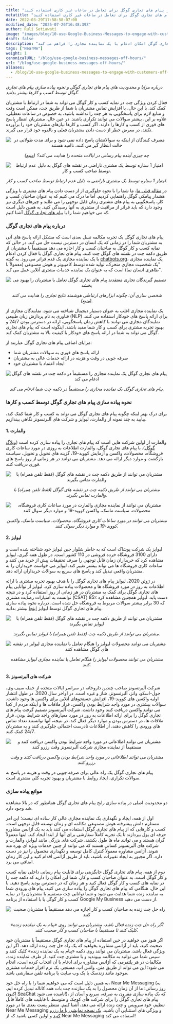 ```yaml
---
title: "صاحبان کسب و کار: از پیام های تجاری گوگل برای تعامل در ساعات غیر کاری استفاده کنید!"
metatitle: "از پیام های تجاری گوگل برای تعامل در ساعات غیر کاری استفاده کنید!"
date: 2022-03-29T17:58:58-07:00
modified_date: "2025-07-26T16:48:39Z"
author: Ruli Setiawati
image: "images/blog/10-use-Google-Business-Messages-to-engage-with-customers-off-hours/thumbnail.png"
draft: false
description: "در حالی که نمایه کسب و کار گوگل به صاحبان کسب و کار اجازه می دهد مستقیماً با مشتریان چت کنند، پیام های تجاری گوگل امکان ادغام با یک نماینده مجازی را فراهم می کند."
tags: ["NearMe"]
weight: 1
canonicalURL: "/blog/use-google-business-messages-off-hours/"
url: "/blog/use-google-business-messages-off-hours/"
aliases:
  - /blog/10-use-google-business-messages-to-engage-with-customers-off-hours/
---
```


*درباره مزایا و محدودیت های پیام های تجاری گوگل و نحوه پیاده سازی پیام های تجاری گوگل توسط کسب و کارها بیشتر بدانید.*

فعال کردن ویژگی چت در نمایه کسب و کار گوگل می تواند به شما در ارتباط با مشتریان کمک کند. با این حال، با افزایش تماس مشتریان با شما از طریق چت، ممکن است وقت و منابع لازم برای پاسخگویی به هر چت را نداشته باشید، به خصوص در ساعات تعطیلی. علاوه بر این، بیشتر سوالات می توانند تکراری باشند. در عین حال، مشتریان انتظار پاسخ های فوری از کسب و کارها را دارند. اگر کسب و کارها نیازهای مشتریان خود را برآورده نکنند، در معرض خطر از دست دادن مشتریان فعلی و بالقوه خود قرار می گیرند.

<center>
<img src="/images/blog/10-use-Google-Business-Messages-to-engage-with-customers-off-hours/1-stats.png" alt="مصرف کنندگان از اینکه به سوالاتشان پاسخ داده نمی شود و برای مدت طولانی در حالت انتظار گیر می کنند، ناامید هستند"/>

*چه چیزی آینده پیام رسانی در ایالات متحده را هدایت می کند؟ ([منبع](https://developers.google.com/business-communications/business-messages/files/us-business-messages-infographic.pdf))*
</center>

<center>
<img src="/images/blog/10-use-Google-Business-Messages-to-engage-with-customers-off-hours/2-one_star.png" alt="امتیاز 1 ستاره توسط یک مشتری ناراضی در نقشه های گوگل به دلیل عدم ارتباط توسط صاحب کسب و کار."/>

*امتیاز 1 ستاره توسط یک مشتری ناراضی به دلیل عدم ارتباط توسط صاحب کسب و کار.*
</center>

در [مقاله قبلی ما](https://seasalt.ai/blog/9-enable-chat-on-google-maps/)، ما شما را با نحوه جلوگیری از از دست دادن پیام های مشتری با ویژگی هشدار پیامکی گوگل راهنمایی کردیم. اما ما درک می کنیم که به عنوان صاحبان کسب و کار، پاسخگویی به پیام های مشتری زمان قابل توجهی را می طلبد و چیزهای دیگری نیز وجود دارد که باید فراتر از مراقبت از مشتری به آنها رسیدگی کنید. به همین دلیل است که می خواهیم شما را با [پیام های تجاری گوگل](https://businessmessages.google/) آشنا کنیم.

### درباره پیام های تجاری گوگل

پیام های تجاری گوگل یک تجربه مکالمه نسل بعدی است که مشکل ارائه پاسخ های آنی به مشتریان شما را در زمانی که یک انسان در دسترس نیست حل می کند. در حالی که نمایه کسب و کار گوگل به صاحبان کسب و کار اجازه می دهد مستقیماً با مشتریان از طریق دکمه چت در نقشه های گوگل چت کنند، پیام های تجاری گوگل با فعال کردن ادغام با یک نماینده مجازی یک قدم فراتر می رود. به گفته [chatbots.org](https://www.google.com/url?q=https://www.chatbots.org/virtual_agent/&sa=D&source=docs&ust=1648605707733291&usg=AOvVaw1v4dJFgDD-5SmpSNZBu3J6)، یک نماینده مجازی "یک شخصیت مجازی متحرک، تولید شده توسط کامپیوتر و هوش مصنوعی (معمولاً با ظاهری انسان نما) است که به عنوان یک نماینده خدمات مشتری آنلاین عمل می کند".

<center>
<img src="/images/blog/10-use-Google-Business-Messages-to-engage-with-customers-off-hours/3-stats.png" alt="تصمیم گیرندگان تجاری معتقدند پیام های تجاری گوگل تعامل با مشتریان را بهبود می بخشد"/>

*شخصی سازی آن: چگونه ابزارهای ارتباطی هوشمند نتایج تجاری را هدایت می کنند ([منبع](https://services.google.com/fh/files/misc/how_smart_communication_tools_drive_business_results.pdf)).*
</center>

یک نماینده مجازی اغلب به عنوان دستیار دیجیتال شناخته می شود. نمایندگان مجازی از فناوری به نام پردازش زبان طبیعی (NLP) برای ارائه پاسخ های خودکار استفاده می کنند. نمایندگان مجازی می توانند با کاهش زمان پاسخگویی، ارائه در دسترس بودن 24/7 و بهبود تجربه مشتری برای کسب و کار شما مفید باشند. اینگونه است که پیام های تجاری گوگل می تواند به شما در ارائه پاسخ های خودکار با کیفیت بالا به مشتریان کمک کند.

مزایای اضافی پیام های تجاری گوگل عبارتند از:
- ارائه پاسخ های فوری به سوالات مشتریان شما
- صرفه جویی در وقت و هزینه در ارائه خدمات عالی به مشتریان
- ایجاد اعتماد با مشتریان خود

<center>
<img src="/images/blog/10-use-Google-Business-Messages-to-engage-with-customers-off-hours/4-GBM_bridgepoint_runners.png" alt="پیام های تجاری گوگل یک نماینده مجازی را مستقیماً در دکمه چت در نقشه های گوگل ادغام می کند"/>

*پیام های تجاری گوگل یک نماینده مجازی را مستقیماً در دکمه چت شما ادغام می کند.*
</center>

### نحوه پیاده سازی پیام های تجاری گوگل توسط کسب و کارها

برای درک بهتر اینکه چگونه پیام های تجاری گوگل می تواند به کسب و کار شما کمک کند، بیایید به چند نمونه از والمارت، لیوایز و شرکت های آلبرتسونز نگاهی بیندازیم.

#### 1. والمارت

والمارت از اولین شرکت هایی است که پیام های تجاری را پیاده سازی کرده است ([وبلاگ گوگل](https://blog.google/products/maps/now-sending-business-messages-google-maps-and-search/)). با پیام های تجاری گوگل، والمارت اطلاعات به روزی در مورد ساعات کاری فروشگاه، محصولات، واکسن و آزمایش کووید-19، گزینه های تحویل و تحویل، سیاست بازگشت و موارد دیگر ارائه می دهد. مشتریان می توانند در هر زمانی از روز پاسخ های فوری دریافت کنند.

<center>
<img src="/images/blog/10-use-Google-Business-Messages-to-engage-with-customers-off-hours/5-walmart_chat.png" alt="مشتریان می توانند از طریق دکمه چت در نقشه های گوگل (فقط تلفن همراه) با والمارت تماس بگیرند"/>

*مشتریان می توانند از طریق دکمه چت در نقشه های گوگل (فقط تلفن همراه) با والمارت تماس بگیرند.*
</center>

<center>
<img src="/images/blog/10-use-Google-Business-Messages-to-engage-with-customers-off-hours/6-walmart_va.png" alt="مشتریان می توانند از نماینده مجازی والمارت در مورد ساعات کاری فروشگاه، محصولات، سیاست ماسک، واکسن کووید-19 و موارد دیگر سوال کنند"/>

*مشتریان می توانند در مورد ساعات کاری فروشگاه، محصولات، سیاست ماسک، واکسن کووید-19 و موارد دیگر سوال کنند.*
</center>

#### 2. لیوایز

لیوایز یک شرکت پوشاک است که به خاطر شلوار جین لیوایز خود شناخته شده است و دارای 3100 فروشگاه خرده فروشی در 110 کشور است. در طول همه گیری، لیوایز مشاهده کرد که خریداران زمان قابل توجهی را صرف تحقیقات پیش از خرید می کنند و ساعات کاری فروشگاه ها می تواند بیشتر تغییر کند. لیوایز می خواست خریداران را به مشتریان واقعی تبدیل کند و پاسخ های سریع به سوالات خریداران ارائه دهد.

در ژوئن 2020، لیوایز پیام های تجاری گوگل را با هدف بهبود تجربه مشتری با ارائه اطلاعات به روز در مورد فروشگاه ها و محصولات پیاده سازی کرد. لیوایز از توانایی پیام های تجاری گوگل برای کمک به مشتریان در هر زمانی از روز استفاده کرد و در نتیجه توانست به امتیازات رضایت مشتری (CSAT) 85٪ دست یابد. لیوایز همچنین مشاهده کرد که 30 برابر بیشتر سوالات مربوط به فروشگاه حل شده است. درباره نحوه پیاده سازی پیام های تجاری گوگل توسط لیوایز [اینجا](https://developers.google.com/business-communications/business-messages/files/levis-case-study.pdf) بیشتر بدانید.

<center>
<img src="/images/blog/10-use-Google-Business-Messages-to-engage-with-customers-off-hours/7-levi_chat.png" alt="مشتریان می توانند از طریق دکمه چت در نقشه های گوگل (فقط تلفن همراه) با لیوایز تماس بگیرند"/>

*مشتریان می توانند از طریق دکمه چت (فقط تلفن همراه) با لیوایز تماس بگیرند.*
</center>

<center>
<img src="/images/blog/10-use-Google-Business-Messages-to-engage-with-customers-off-hours/8-levi_va.png" alt="مشتریان می توانند محصولات لیوایز را هنگام تعامل با نماینده مجازی لیوایز در نقشه های گوگل مشاهده کنند"/>

*مشتریان می توانند محصولات لیوایز را هنگام تعامل با نماینده مجازی لیوایز مشاهده کنند.*
</center>

#### 3. شرکت های آلبرتسونز

شرکت آلبرتسونز صاحب چندین داروخانه در سراسر ایالات متحده از جمله سیف وی، جول-اسکو، وانز، آلبرتسونز، شاز و غیره است. در اواخر سال 2020، در طول انتشار اولیه واکسن های کووید-19، افزایش جستجوهای آنلاین برای واکسن ها وجود داشت. سوالات بیشتری در مورد واجد شرایط بودن واکسن، قرار ملاقات ها و اینکه مردم از کجا می توانند واکسن دریافت کنند وجود داشت. شرکت آلبرتسونز تصمیم گرفت پیام های تجاری گوگل را برای ارائه اطلاعات به روز در مورد معیارهای واجد شرایط بودن، قرار ملاقات ها، در دسترس بودن و موارد دیگر فعال کند. در نتیجه، آنها توانستند تعداد تماس های ورودی را کاهش دهند، از اطلاعات نادرست احتمالی جلوگیری کنند و به مشتریان 24/7 کمک کنند.

<center>
<img src="/images/blog/10-use-Google-Business-Messages-to-engage-with-customers-off-hours/9-albertsons_chat.png" alt="مشتریان می توانند اطلاعاتی در مورد واجد شرایط بودن واکسن دریافت کنند و مستقیماً از نماینده مجازی شرکت آلبرتسونز وقت رزرو کنند"/>

*مشتریان می توانند اطلاعاتی در مورد واجد شرایط بودن واکسن دریافت کنند و وقت رزرو کنند.*
</center>

پیام های تجاری گوگل یک راه عالی برای صرفه جویی در وقت و هزینه در پاسخ به سوالات تکراری، ایجاد روابط با مشتریان و بهبود تجربه کلی مشتری است.

### موانع پیاده سازی

دو محدودیت اصلی در پیاده سازی رایج پیام های تجاری گوگل همانطور که در بالا مشاهده شد وجود دارد.

اول از همه، ایجاد و نگهداری یک نماینده مجازی عالی کار ساده ای نیست؛ این امر مستلزم دانش پیشرفته هوش مصنوعی مکالمه ای و زمان توسعه قابل توجهی است. کسب و کارهایی که از پیام های تجاری گوگل استفاده می کنند باید به یک آژانس مشاوره حرفه ای پول بپردازند تا یک تجربه کاملاً سفارشی برای آنها از ابتدا ایجاد کند. اینها معمولاً گران هستند و می توانند ماه ها طول بکشند. شرکت های بزرگی مانند لیوایز، والمارت و شرکت های آلبرتسونز کسانی هستند که می توانند از چنین خدمات ویژه ای بهره مند شوند. آژانس مشاوره معمولاً کنترل کامل توسعه و نگهداری محصول را نیز در دست دارد. اگر مجبور به ایجاد تغییرات باشید، باید از طریق آژانس اقدام کنید و این کار زمان اضافی می برد.

دوم از همه، پیام های تجاری گوگل جایگزینی برای قابلیت پیام رسانی داخلی نمایه کسب و کار گوگل است. به عنوان صاحبان کسب و کار، شما این امکان را دارید که دکمه چت را در نمایه های کسب و کار گوگل فعال کنید و هر زمان که در دسترس بودید پاسخ دهید. با این حال، هنگامی که پیام های تجاری گوگل را پیاده سازی می کنید، پیام های ورودی شما به نماینده زنده شما هدایت می شود و شما توانایی چت مستقیم با مشتریان را در نمایه کسب و کار گوگل یا با استفاده از برنامه Google My Business از دست می دهید.

<center>
<img src="/images/blog/10-use-Google-Business-Messages-to-engage-with-customers-off-hours/10-live_agent.png" alt="راه حل چت زنده به صاحبان کسب و کار اجازه می دهد مستقیماً با مشتریان صحبت کنند"/>

*اگر راه حل چت زنده فعال باشد، مشتریان می توانند روی «پیام به یک نماینده زنده» کلیک کنند تا مستقیماً با صاحبان کسب و کار صحبت کنند.*
</center>

اگر هنوز می خواهید در حین استفاده از پیام های تجاری گوگل مستقیماً با مشتریان خود صحبت کنید، باید از آژانس مشاوره بخواهید که یک راه حل چت زنده ارائه دهد. اگر این ویژگی فعال باشد، مشتریان می توانند روی دکمه «پیام به یک نماینده زنده» کلیک کنند و سپس شما می توانید به مکالمه بپیوندید و با مشتری چت کنید. از طرف نماینده زنده، مکالمات در هر پلتفرمی که آژانس مشاوره برای ادغام با آن انتخاب کرده است، انجام می شود؛ این می تواند از طریق متن، واتس اپ، مسنجر، یک نرم افزار خدمات مشتری موجود مانند زندسک یا یک وب سایت یا برنامه تلفن سفارشی باشد.

به همین دلیل است که می خواهیم شما را با راه حل خود، Near Me Messaging (به روز رسانی: ما از آن زمان محصول را به یک سازنده چت بات همه کاناله تبدیل کرده ایم. اکنون [SeaChat](https://chat.seasalt.ai/?utm_source=blog) نامیده می شود!)، که یک پیاده سازی مقرون به صرفه، سریع و آسان از پیام های تجاری گوگل را برای شرکت های کوچک و متوسط با قابلیت های کاملاً قابل تنظیم، خود سرویس و چت زنده ارائه می دهد، آشنا کنیم. منتظر پست بعدی ما در مورد Near Me Messaging و ویژگی های استثنایی آن باشید. [یک نسخه نمایشی با ما رزرو کنید](https://meetings.hubspot.com/seasalt-ai/seasalt-meeting) و اولین کسی باشید که از Near Me Messaging استفاده می کند!
